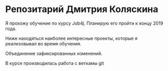 # Репозитарий Дмитрия Коляскина

Я прохожу обучение по курсу Job4j. Планирую его пройти к концу 2019 года.

Ниже находяться наиболее интересные проекты, которые я реализовывал во время обучения.

Объединение зафиксированных изменений.

В курсе производилась работа с веткамы git